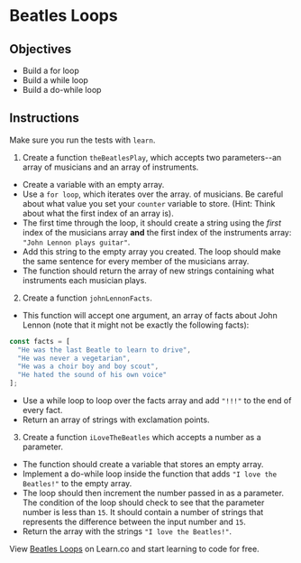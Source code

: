 # Beatles Loops

## Objectives

+ Build a for loop
+ Build a while loop
+ Build a do-while loop

## Instructions

Make sure you run the tests with `learn`.

1. Create a function `theBeatlesPlay`, which accepts two parameters--an array of
musicians and an array of instruments. 
* Create a variable with an empty array.
* Use a `for loop`, which iterates over the array.
of musicians. Be careful about what value you set your `counter` variable to store. 
(Hint: Think about what the first index of an array is). 
* The first time through the loop, it should create a string using the _first_ index
of the musicians array **and** the first index of the instruments array:
`"John Lennon plays guitar"`. 
* Add this string to the empty array you created. The loop should make the same
sentence for every member of the musicians array. 
* The function should return the array of new strings containing what instruments each musician plays.

2. Create a function `johnLennonFacts`. 
* This function will accept one argument, an array of facts about John Lennon
(note that it might not be exactly the following facts):

```js
const facts = [
  "He was the last Beatle to learn to drive",
  "He was never a vegetarian",
  "He was a choir boy and boy scout",
  "He hated the sound of his own voice"
];
```

* Use a while loop to loop over the facts array and add `"!!!"` to the end of
every fact. 
* Return an array of strings with exclamation points.

3. Create a function `iLoveTheBeatles` which accepts a number as a parameter. 
* The function should create a variable that stores an empty array. 
* Implement a do-while loop inside the function that adds `"I love the Beatles!"`
to the empty array. 
* The loop should then increment the number passed in as a parameter. The condition
of the loop should check to see that the parameter number is less than `15`. It should
contain a number of strings that represents the difference between the input number and `15`.
* Return the array with the strings `"I love the Beatles!"`.

<p data-visibility='hidden'>View <a href='https://learn.co/lessons/js-beatles-loops-lab' title='Beatles Loops'>Beatles Loops</a> on Learn.co and start learning to code for free.</p>

